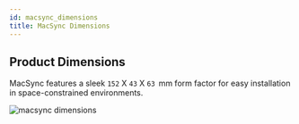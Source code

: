 ```yaml
---
id: macsync_dimensions
title: MacSync Dimensions
---
```

## Product Dimensions

MacSync features a sleek `152` X `43` X `63`  mm form factor for easy installation in space-constrained environments.

![macsync dimensions](/img/datalogger/dimensions.webp)